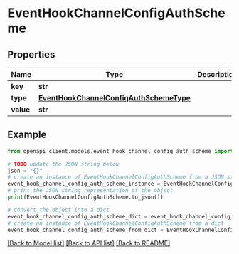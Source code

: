 # EventHookChannelConfigAuthScheme


## Properties

Name | Type | Description | Notes
------------ | ------------- | ------------- | -------------
**key** | **str** |  | [optional] 
**type** | [**EventHookChannelConfigAuthSchemeType**](EventHookChannelConfigAuthSchemeType.md) |  | [optional] 
**value** | **str** |  | [optional] 

## Example

```python
from openapi_client.models.event_hook_channel_config_auth_scheme import EventHookChannelConfigAuthScheme

# TODO update the JSON string below
json = "{}"
# create an instance of EventHookChannelConfigAuthScheme from a JSON string
event_hook_channel_config_auth_scheme_instance = EventHookChannelConfigAuthScheme.from_json(json)
# print the JSON string representation of the object
print(EventHookChannelConfigAuthScheme.to_json())

# convert the object into a dict
event_hook_channel_config_auth_scheme_dict = event_hook_channel_config_auth_scheme_instance.to_dict()
# create an instance of EventHookChannelConfigAuthScheme from a dict
event_hook_channel_config_auth_scheme_from_dict = EventHookChannelConfigAuthScheme.from_dict(event_hook_channel_config_auth_scheme_dict)
```
[[Back to Model list]](../README.md#documentation-for-models) [[Back to API list]](../README.md#documentation-for-api-endpoints) [[Back to README]](../README.md)



